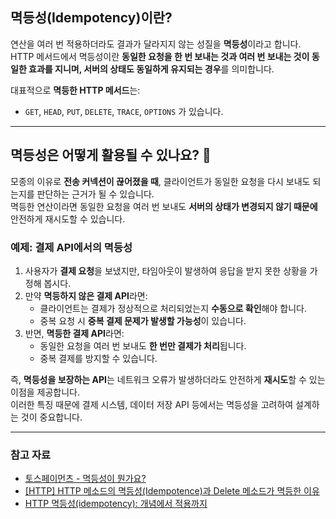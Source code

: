 ## 멱등성(Idempotency)이란?

연산을 여러 번 적용하더라도 결과가 달라지지 않는 성질을 **멱등성**이라고 합니다.  
HTTP 메서드에서 멱등성이란 **동일한 요청을 한 번 보내는 것과 여러 번 보내는 것이 동일한 효과를 지니며, 서버의 상태도 동일하게 유지되는 경우**를 의미합니다.  

대표적으로 **멱등한 HTTP 메서드**는:

- `GET`, `HEAD`, `PUT`, `DELETE`, `TRACE`, `OPTIONS` 가 있습니다.

---

## 멱등성은 어떻게 활용될 수 있나요? 🤔

모종의 이유로 **전송 커넥션이 끊어졌을 때**, 클라이언트가 동일한 요청을 다시 보내도 되는지를 판단하는 근거가 될 수 있습니다.  
멱등한 연산이라면 동일한 요청을 여러 번 보내도 **서버의 상태가 변경되지 않기 때문에** 안전하게 재시도할 수 있습니다.  

### 예제: 결제 API에서의 멱등성

1. 사용자가 **결제 요청**을 보냈지만, 타임아웃이 발생하여 응답을 받지 못한 상황을 가정해 봅시다.
2. 만약 **멱등하지 않은 결제 API**라면:
   - 클라이언트는 결제가 정상적으로 처리되었는지 **수동으로 확인**해야 합니다.
   - 중복 요청 시 **중복 결제 문제가 발생할 가능성**이 있습니다.
3. 반면, **멱등한 결제 API**라면:
   - 동일한 요청을 여러 번 보내도 **한 번만 결제가 처리**됩니다.
   - 중복 결제를 방지할 수 있습니다.

즉, **멱등성을 보장하는 API**는 네트워크 오류가 발생하더라도 안전하게 **재시도**할 수 있는 이점을 제공합니다.  
이러한 특징 때문에 결제 시스템, 데이터 저장 API 등에서는 멱등성을 고려하여 설계하는 것이 중요합니다.

---

### 참고 자료
- [토스페이먼츠 - 멱등성이 뭔가요?](https://velog.io/@tosspayments/%EB%A9%B1%EB%93%B1%EC%84%B1%EC%9D%B4-%EB%AD%94%EA%B0%80%EC%9A%94)
- [[HTTP] HTTP 메소드의 멱등성(Idempotence)과 Delete 메소드가 멱등한 이유](https://mangkyu.tistory.com/251)
- [HTTP 멱등성(idempotency): 개념에서 적용까지](https://rice-honey.tistory.com/8)
